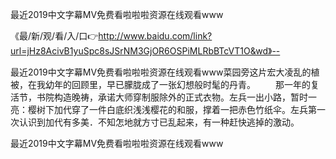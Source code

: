 最近2019中文字幕MV免费看啦啦啦资源在线观看www

《最/新/观/看/入/口👉http://www.baidu.com/link?url=jHz8AcivB1yuSpc8sJSrNM3GjOR6OSPiMLRbBTcVT1O&wd》--

最近2019中文字幕MV免费看啦啦啦资源在线观看www菜园旁这片宏大凌乱的植被，在我幼年的回顾里，早已朦胧成了一张幻想般时髦的丹青。
　　那一年的复活节，书院构造晚祷，承诺大师穿制服除外的正式衣物。左兵一出小路，暂时一亮：樱树下加代穿了一件白底织浅浅樱花的和服，撑着一把赤色竹纸伞。左兵第一次认识到加代有多美．不知怎地就方寸已乱起来，有一种赶快逃掉的激动。





最近2019中文字幕MV免费看啦啦啦资源在线观看www
